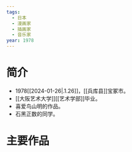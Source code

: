 ```yaml
---
tags:
  - 日本
  - 漫画家
  - 插画家
  - 音乐家
year: 1978
---
```

# 简介

- 1978[[2024-01-26|.1.26]]，[[兵库县]]宝冢市。
- [[大阪艺术大学]][[艺术学部]]毕业。
- 喜爱鸟山明的作品。
- 石黑正数的同学。
# 主要作品


